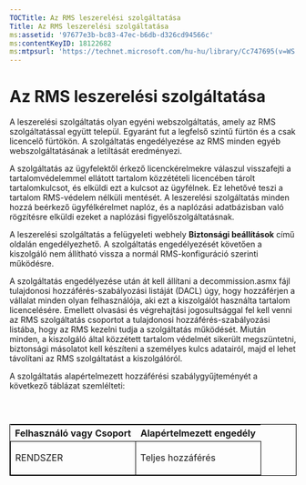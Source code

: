 ```yaml
---
TOCTitle: Az RMS leszerelési szolgáltatása
Title: Az RMS leszerelési szolgáltatása
ms:assetid: '97677e3b-bc83-47ec-b6db-d326cd94566c'
ms:contentKeyID: 18122682
ms:mtpsurl: 'https://technet.microsoft.com/hu-hu/library/Cc747695(v=WS.10)'
---
```


Az RMS leszerelési szolgáltatása
================================

A leszerelési szolgáltatás olyan egyéni webszolgáltatás, amely az RMS szolgáltatással együtt települ. Egyaránt fut a legfelső szintű fürtön és a csak licencelő fürtökön. A szolgáltatás engedélyezése az RMS minden egyéb webszolgáltatásának a letiltását eredményezi.

A szolgáltatás az ügyfelektől érkező licenckérelmekre válaszul visszafejti a tartalomvédelemmel ellátott tartalom közzétételi licencében tárolt tartalomkulcsot, és elküldi ezt a kulcsot az ügyfélnek. Ez lehetővé teszi a tartalom RMS-védelem nélküli mentését. A leszerelési szolgáltatás minden hozzá beérkező ügyfélkérelmet naplóz, és a naplózási adatbázisban való rögzítésre elküldi ezeket a naplózási figyelőszolgáltatásnak.

A leszerelési szolgáltatás a felügyeleti webhely **Biztonsági beállítások** című oldalán engedélyezhető. A szolgáltatás engedélyezését követően a kiszolgáló nem állítható vissza a normál RMS-konfiguráció szerinti működésre.

A szolgáltatás engedélyezése után át kell állítani a decommission.asmx fájl tulajdonosi hozzáférés-szabályozási listáját (DACL) úgy, hogy hozzáférjen a vállalat minden olyan felhasználója, aki ezt a kiszolgálót használta tartalom licencelésére. Emellett olvasási és végrehajtási jogosultsággal fel kell venni az RMS szolgáltatás csoportot a tulajdonosi hozzáférés-szabályozási listába, hogy az RMS kezelni tudja a szolgáltatás működését. Miután minden, a kiszolgáló által közzétett tartalom védelmét sikerült megszüntetni, biztonsági másolatot kell készíteni a személyes kulcs adatairól, majd el lehet távolítani az RMS szolgáltatást a kiszolgálóról.

A szolgáltatás alapértelmezett hozzáférési szabálygyűjteményét a következő táblázat szemlélteti:

###  

<p> </p>
<table style="border:1px solid black;">
<colgroup>
<col width="50%" />
<col width="50%" />
</colgroup>
<thead>
<tr class="header">
<th>Felhasználó vagy Csoport</th>
<th>Alapértelmezett engedély</th>
</tr>
</thead>
<tbody>
<tr class="odd">
<td style="border:1px solid black;"><p>RENDSZER</p></td>
<td style="border:1px solid black;"><p>Teljes hozzáférés</p></td>
</tr>
</tbody>
</table>
